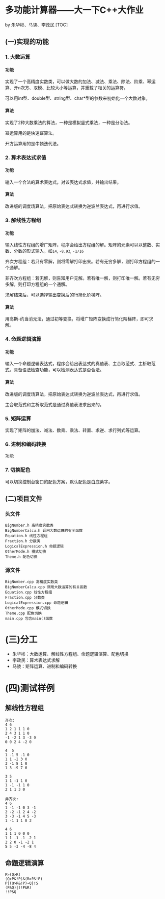 # 多功能计算器——大一下C++大作业
by 朱华彬、马骁、李政民
[TOC]
## (一)实现的功能
### 1. 大数运算
#### 功能
实现了一个高精度实数类，可以做大数的加法、减法、乘法、除法、阶乘、幂运算、开n次方、取模、比较大小等运算，并重载了相关的运算符。

可以用int型、double型、string型、char*型的参数来初始化一个大数对象。

#### 算法
实现了2种大数乘法的算法，一种是模拟竖式乘法，一种是分治法。

幂运算用的是快速幂算法。

开方运算用的是牛顿迭代法。

### 2. 算术表达式求值
#### 功能
输入一个合法的算术表达式，对该表达式求值，并输出结果。
#### 算法
改进版的调度场算法，把原始表达式转换为逆波兰表达式，再进行求值。

### 3. 解线性方程组
#### 功能
输入线性方程组的增广矩阵，程序会给出方程组的解。矩阵的元素可以以整数、实数、分数的形式输入，如`14`, `-8.93`, `-1/16`

齐次方程组：若只有零解，则将零解打印出来。若有无穷多解，则打印方程组的一个通解。

非齐次方程组：若无解，则告知用户无解。若有唯一解，则打印唯一解。若有无穷多解，则打印方程组的一个通解。

求解结束后，可以选择输出变换后的行简化阶梯阵。

#### 算法
用高斯-约当消元法，通过初等变换，将增广矩阵变换成行简化阶梯阵，即可求解。

### 4. 命题逻辑演算
#### 功能
输入一个命题逻辑表达式，程序会给出表达式的真值表、主合取范式、主析取范式。具备语法检查功能，可以检测表达式是否合法。

#### 算法
改进版的调度场算法，把原始表达式转换为逆波兰表达式，再进行求值。

主合取范式和主析取范式是通过真值表法求出来的。

### 5. 矩阵运算
实现了矩阵的加法、减法、数乘、乘法、转置、求逆、求行列式等运算。

### 6. 进制和编码转换
功能

### 7. 切换配色
可以切换控制台窗口的配色方案，默认配色是白底紫字。

## (二)项目文件
### 头文件
```
BigNumber.h 高精度实数类
BigNumberCalcu.h 调用大数运算的有关函数
Equation.h 线性方程组
Fraction.h 分数类
LogicalExpression.h 命题逻辑
OtherMode.h 模式切换
Theme.h 配色切换
```
### 源文件
```
BigNumber.cpp 高精度实数类
BigNumberCalcu.cpp 调用大数运算的有关函数
Equation.cpp 线性方程组
Fraction.cpp 分数类
LogicalExpression.cpp 命题逻辑
OtherMode.cpp 模式切换
Theme.cpp 配色切换
main.cpp 包含main()函数
```

# (三)分工
- 朱华彬：大数运算、解线性方程组、命题逻辑演算、配色切换
- 李政民：算术表达式求解
- 马骁：矩阵运算、进制和编码转换

# (四)测试样例
## 解线性方程组
```
齐次:
4 6
1 2 1 1 1 0
2 4 3 1 1 0
-1 -2 1 3 -3 0
0 0 2 4 -2 0

4  5
1 -1 5 -1 0
1 1 -2 3 0
3 -1 8 1 0
1 3 -9 7 0

3 5
1 1 -1 1 0
1 -1 -1 1 0
2 1 1 3 0

非齐次:
4 6
1 -1 -1 0 3 -1
2 -2 -1 2 4 -2
3 -3 -1 4 5 -3
1 -1 1 1 8 2

4 6
1 1 1 0 0 0
1 1 -1 -1 -2 1
2 2 0 -1 -2 1
5 5 -3 -4 -8 4
```
## 命题逻辑演算
```
P>(Q>R)
(Q>P&!P)&(R>P&!P)
P|(Q>R&!P)~Q|!S
(P&Q)|(!P&R)
!!P&Q
```